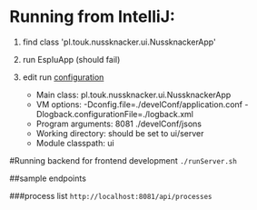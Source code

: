 Running from IntelliJ:
====================
1. find class 'pl.touk.nussknacker.ui.NussknackerApp'
1. run EspIuApp (should fail)
1. edit run [configuration](https://www.jetbrains.com/help/idea/run-debug-configurations.html)

    * Main class:         pl.touk.nussknacker.ui.NussknackerApp
    * VM options:         -Dconfig.file=./develConf/application.conf -Dlogback.configurationFile=./logback.xml
    * Program arguments:  8081 ./develConf/jsons
    * Working directory:  should be set to ui/server
    * Module classpath:   ui 

#Running backend for frontend development
```./runServer.sh```

##sample endpoints

###process list
```http://localhost:8081/api/processes```
